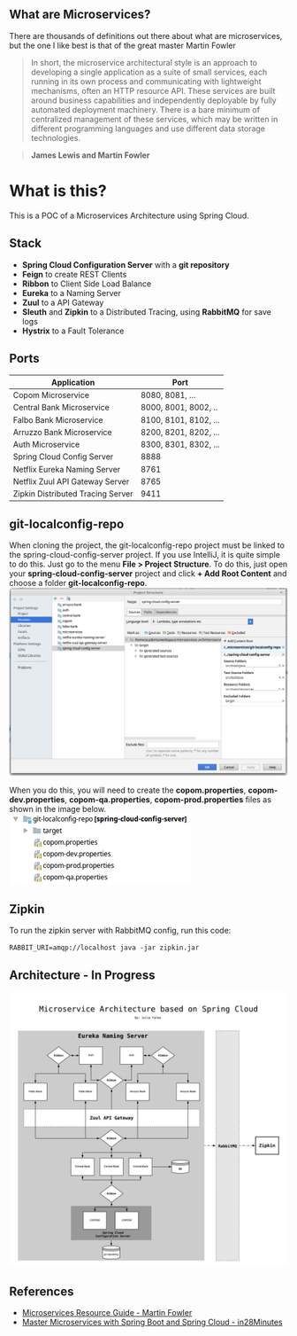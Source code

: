 
## What are Microservices?

There are thousands of definitions out there about what are microservices, but the one I like best is that of the great master Martin Fowler

> In short, the microservice architectural style is an approach to developing a single application as a suite of small services, each running in its own process and communicating with lightweight mechanisms, often an HTTP resource API. These services are built around business capabilities and independently deployable by fully automated deployment machinery. There is a bare minimum of centralized management of these services, which may be written in different programming languages and use different data storage technologies.
    
>**James Lewis and Martin Fowler**

# What is this?
This is a POC of a Microservices Architecture using Spring Cloud.

## Stack
- **Spring Cloud Configuration Server** with a **git repository**
- **Feign** to create REST Clients
- **Ribbon** to Client Side Load Balance
- **Eureka** to a Naming Server
- **Zuul** to a API Gateway
- **Sleuth** and **Zipkin** to a Distributed Tracing, using **RabbitMQ** for save logs
- **Hystrix** to a Fault Tolerance


## Ports

|     Application       |     Port          |
| ------------- | ------------- |
| Copom Microservice | 8080, 8081, ... |
| Central Bank Microservice | 8000, 8001, 8002, ..  |
| Falbo Bank Microservice | 8100, 8101, 8102, ... |
| Arruzzo Bank Microservice | 8200, 8201, 8202, ... |
| Auth Microservice | 8300, 8301, 8302, ... |
| Spring Cloud Config Server | 8888 |
| Netflix Eureka Naming Server | 8761 |
| Netflix Zuul API Gateway Server | 8765 |
| Zipkin Distributed Tracing Server | 9411 |


## git-localconfig-repo
When cloning the project, the git-localconfig-repo project must be linked to the spring-cloud-config-server project.
If you use IntelliJ, it is quite simple to do this. Just go to the menu **File > Project Structure**. To do this, just open your **spring-cloud-config-server** project and click **+ Add Root Content** and choose a folder **git-localconfig-repo**.
![ContentRoot](https://github.com/juliofalbo/microservices-with-spring-cloud/blob/master/contentroot.png?raw=true)


When you do this, you will need to create the **copom.properties**, **copom-dev.properties**, **copom-qa.properties**, **copom-prod.properties** files as shown in the image below.
![gitlocalconfig](https://github.com/juliofalbo/microservices-with-spring-cloud/blob/master/gitlocalconfig.png?raw=true)

## Zipkin
To run the zipkin server with RabbitMQ config, run this code:

    RABBIT_URI=amqp://localhost java -jar zipkin.jar


## Architecture - In Progress
![Architecture](https://github.com/juliofalbo/microservices-with-spring-cloud/blob/master/arch3.jpeg?raw=true)

## References

- [Microservices Resource Guide - Martin Fowler](https://martinfowler.com/microservices/)
- [Master Microservices with Spring Boot and Spring Cloud - in28Minutes](https://www.udemy.com/microservices-with-spring-boot-and-spring-cloud/)